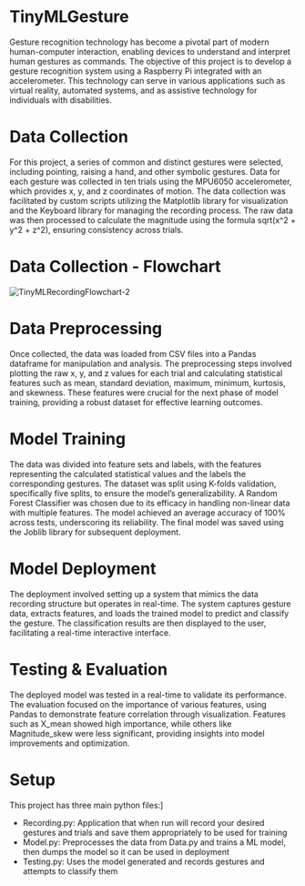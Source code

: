 # TinyMLGesture
Gesture recognition technology has become a pivotal part of modern human-computer interaction, enabling devices to understand and interpret human gestures as commands. The objective of this project is to develop a gesture recognition system using a Raspberry Pi integrated with an accelerometer. This technology can serve in various applications such as virtual reality, automated systems, and as assistive technology for individuals with disabilities.

# Data Collection
For this project, a series of common and distinct gestures were selected, including
pointing, raising a hand, and other symbolic gestures. Data for each gesture was collected in ten trials using the MPU6050 accelerometer, which provides x, y, and z coordinates of motion. The data collection was facilitated by custom scripts utilizing the Matplotlib library for visualization and the Keyboard library for managing the recording process. The raw data was then processed to calculate the magnitude using the formula sqrt(x^2 + y^2 + z^2), ensuring consistency across trials.

# Data Collection - Flowchart
![TinyMLRecordingFlowchart-2](https://github.com/hydrenoid/TinyMLGesture/assets/82002017/d6f65101-6e6d-43f3-8a10-487f12a13d60)

# Data Preprocessing
Once collected, the data was loaded from CSV files into a Pandas dataframe for
manipulation and analysis. The preprocessing steps involved plotting the raw x, y, and z values for each trial and calculating statistical features such as mean, standard deviation, maximum, minimum, kurtosis, and skewness. These features were crucial for the next phase of model training, providing a robust dataset for effective learning outcomes.

# Model Training
The data was divided into feature sets and labels, with the features representing the calculated statistical values and the labels the corresponding gestures. The dataset was split using
K-folds validation, specifically five splits, to ensure the model’s generalizability. A Random
Forest Classifier was chosen due to its efficacy in handling non-linear data with multiple features. The model achieved an average accuracy of 100% across tests, underscoring its reliability. The final model was saved using the Joblib library for subsequent deployment.

# Model Deployment
The deployment involved setting up a system that mimics the data recording structure but
operates in real-time. The system captures gesture data, extracts features, and loads the trained model to predict and classify the gesture. The classification results are then displayed to the user, facilitating a real-time interactive interface.

# Testing & Evaluation
The deployed model was tested in a real-time to validate its performance. The evaluation
focused on the importance of various features, using Pandas to demonstrate feature correlation through visualization. Features such as X_mean showed high importance, while others like Magnitude_skew were less significant, providing insights into model improvements and optimization.

# Setup
This project has three main python files:]
*  Recording.py: Application that when run will record your desired gestures and trials and save them appropriately to be used for training
*  Model.py: Preprocesses the data from Data.py and trains a ML model, then dumps the model so it can be used in deployment
*  Testing.py: Uses the model generated and records gestures and attempts to classify them
